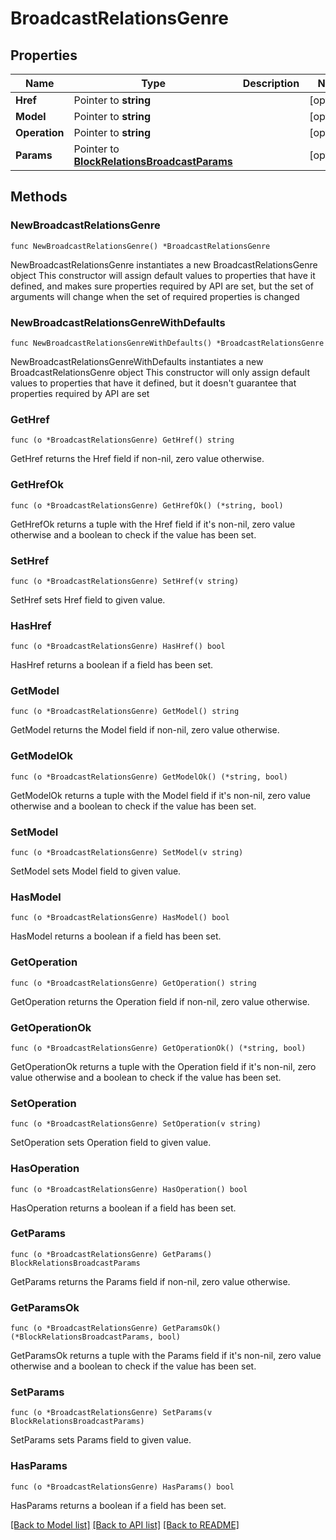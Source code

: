 # BroadcastRelationsGenre

## Properties

Name | Type | Description | Notes
------------ | ------------- | ------------- | -------------
**Href** | Pointer to **string** |  | [optional] 
**Model** | Pointer to **string** |  | [optional] 
**Operation** | Pointer to **string** |  | [optional] 
**Params** | Pointer to [**BlockRelationsBroadcastParams**](BlockRelationsBroadcastParams.md) |  | [optional] 

## Methods

### NewBroadcastRelationsGenre

`func NewBroadcastRelationsGenre() *BroadcastRelationsGenre`

NewBroadcastRelationsGenre instantiates a new BroadcastRelationsGenre object
This constructor will assign default values to properties that have it defined,
and makes sure properties required by API are set, but the set of arguments
will change when the set of required properties is changed

### NewBroadcastRelationsGenreWithDefaults

`func NewBroadcastRelationsGenreWithDefaults() *BroadcastRelationsGenre`

NewBroadcastRelationsGenreWithDefaults instantiates a new BroadcastRelationsGenre object
This constructor will only assign default values to properties that have it defined,
but it doesn't guarantee that properties required by API are set

### GetHref

`func (o *BroadcastRelationsGenre) GetHref() string`

GetHref returns the Href field if non-nil, zero value otherwise.

### GetHrefOk

`func (o *BroadcastRelationsGenre) GetHrefOk() (*string, bool)`

GetHrefOk returns a tuple with the Href field if it's non-nil, zero value otherwise
and a boolean to check if the value has been set.

### SetHref

`func (o *BroadcastRelationsGenre) SetHref(v string)`

SetHref sets Href field to given value.

### HasHref

`func (o *BroadcastRelationsGenre) HasHref() bool`

HasHref returns a boolean if a field has been set.

### GetModel

`func (o *BroadcastRelationsGenre) GetModel() string`

GetModel returns the Model field if non-nil, zero value otherwise.

### GetModelOk

`func (o *BroadcastRelationsGenre) GetModelOk() (*string, bool)`

GetModelOk returns a tuple with the Model field if it's non-nil, zero value otherwise
and a boolean to check if the value has been set.

### SetModel

`func (o *BroadcastRelationsGenre) SetModel(v string)`

SetModel sets Model field to given value.

### HasModel

`func (o *BroadcastRelationsGenre) HasModel() bool`

HasModel returns a boolean if a field has been set.

### GetOperation

`func (o *BroadcastRelationsGenre) GetOperation() string`

GetOperation returns the Operation field if non-nil, zero value otherwise.

### GetOperationOk

`func (o *BroadcastRelationsGenre) GetOperationOk() (*string, bool)`

GetOperationOk returns a tuple with the Operation field if it's non-nil, zero value otherwise
and a boolean to check if the value has been set.

### SetOperation

`func (o *BroadcastRelationsGenre) SetOperation(v string)`

SetOperation sets Operation field to given value.

### HasOperation

`func (o *BroadcastRelationsGenre) HasOperation() bool`

HasOperation returns a boolean if a field has been set.

### GetParams

`func (o *BroadcastRelationsGenre) GetParams() BlockRelationsBroadcastParams`

GetParams returns the Params field if non-nil, zero value otherwise.

### GetParamsOk

`func (o *BroadcastRelationsGenre) GetParamsOk() (*BlockRelationsBroadcastParams, bool)`

GetParamsOk returns a tuple with the Params field if it's non-nil, zero value otherwise
and a boolean to check if the value has been set.

### SetParams

`func (o *BroadcastRelationsGenre) SetParams(v BlockRelationsBroadcastParams)`

SetParams sets Params field to given value.

### HasParams

`func (o *BroadcastRelationsGenre) HasParams() bool`

HasParams returns a boolean if a field has been set.


[[Back to Model list]](../README.md#documentation-for-models) [[Back to API list]](../README.md#documentation-for-api-endpoints) [[Back to README]](../README.md)


